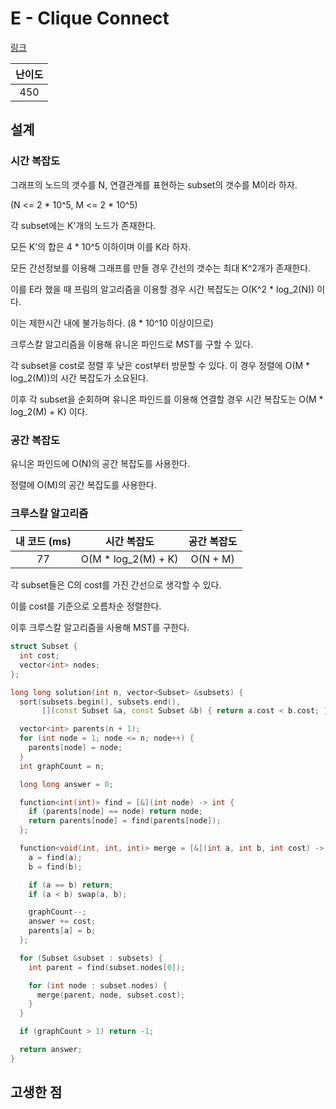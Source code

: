 # E - Clique Connect

[링크](https://atcoder.jp/contests/abc352/tasks/abc352_e)

| 난이도 |
| :----: |
|  450   |

## 설계

### 시간 복잡도

그래프의 노드의 갯수를 N, 연결관계를 표현하는 subset의 갯수를 M이라 하자.

(N <= 2 \* 10^5, M <= 2 \* 10^5)

각 subset에는 K'개의 노드가 존재한다.

모든 K'의 합은 4 \* 10^5 이하이며 이를 K라 하자.

모든 간선정보를 이용해 그래프를 만들 경우 간선의 갯수는 최대 K^2개가 존재한다.

이를 E라 했을 때 프림의 알고리즘을 이용할 경우 시간 복잡도는 O(K^2 * log_2(N)) 이다.

이는 제한시간 내에 불가능하다. (8 \* 10^10 이상이므로)

크루스칼 알고리즘을 이용해 유니온 파인드로 MST를 구할 수 있다.

각 subset을 cost로 정렬 후 낮은 cost부터 방문할 수 있다. 이 경우 정렬에 O(M \* log_2(M))의 시간 복잡도가 소요된다.

이후 각 subset을 순회하며 유니온 파인드를 이용해 연결할 경우 시간 복잡도는 O(M \* log_2(M) + K) 이다.

### 공간 복잡도

유니온 파인드에 O(N)의 공간 복잡도를 사용한다.

정렬에 O(M)의 공간 복잡도를 사용한다.

### 크루스칼 알고리즘

| 내 코드 (ms) |     시간 복잡도      | 공간 복잡도 |
| :----------: | :------------------: | :---------: |
|      77      | O(M \* log_2(M) + K) |  O(N + M)   |

각 subset들은 C의 cost를 가진 간선으로 생각할 수 있다.

이를 cost를 기준으로 오름차순 정렬한다.

이후 크루스칼 알고리즘을 사용해 MST를 구한다.

```cpp
struct Subset {
  int cost;
  vector<int> nodes;
};

long long solution(int n, vector<Subset> &subsets) {
  sort(subsets.begin(), subsets.end(),
       [](const Subset &a, const Subset &b) { return a.cost < b.cost; });

  vector<int> parents(n + 1);
  for (int node = 1; node <= n; node++) {
    parents[node] = node;
  }
  int graphCount = n;

  long long answer = 0;

  function<int(int)> find = [&](int node) -> int {
    if (parents[node] == node) return node;
    return parents[node] = find(parents[node]);
  };

  function<void(int, int, int)> merge = [&](int a, int b, int cost) -> void {
    a = find(a);
    b = find(b);

    if (a == b) return;
    if (a < b) swap(a, b);

    graphCount--;
    answer += cost;
    parents[a] = b;
  };

  for (Subset &subset : subsets) {
    int parent = find(subset.nodes[0]);

    for (int node : subset.nodes) {
      merge(parent, node, subset.cost);
    }
  }

  if (graphCount > 1) return -1;

  return answer;
}
```

## 고생한 점
